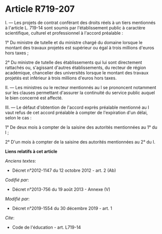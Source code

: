 # Article R719-207

I. ― Les projets de contrat conférant des droits réels à un tiers mentionnés à l'article L. 719-14 sont soumis par
l'établissement public à caractère scientifique, culturel et professionnel à l'accord préalable :

1° Du ministre de tutelle et du ministre chargé du domaine lorsque le montant des travaux projetés est supérieur ou égal à
trois millions d'euros hors taxes ;

2° Du ministre de tutelle des établissements qui lui sont directement rattachés ou, s'agissant d'autres établissements, du
recteur de région académique, chancelier des universités lorsque le montant des travaux projetés est inférieur à trois
millions d'euros hors taxes.

II. ― Les ministres ou le recteur mentionnés au I se prononcent notamment sur les clauses permettant d'assurer la continuité
du service public auquel le bien concerné est affecté.

III. ― Le défaut d'obtention de l'accord exprès préalable mentionné au I vaut refus de cet accord préalable à compter de
l'expiration d'un délai, selon le cas :

1° De deux mois à compter de la saisine des autorités mentionnées au 1° du I ;

2° D'un mois à compter de la saisine des autorités mentionnées au 2° du I.

**Liens relatifs à cet article**

_Anciens textes_:

  - Décret n°2012-1147 du 12 octobre 2012 - art. 2 (Ab)

_Codifié par_:

  - Décret n°2013-756 du 19 août 2013 -  Annexe (V)

_Modifié par_:

  - Décret n°2019-1554 du 30 décembre 2019 - art. 1

_Cite_:

  - Code de l'éducation - art. L719-14
